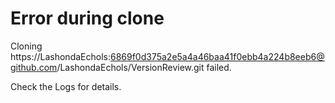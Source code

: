 # Error during clone

Cloning https://LashondaEchols:6869f0d375a2e5a4a46baa41f0ebb4a224b8eeb6@github.com/LashondaEchols/VersionReview.git failed.

Check the Logs for details.
